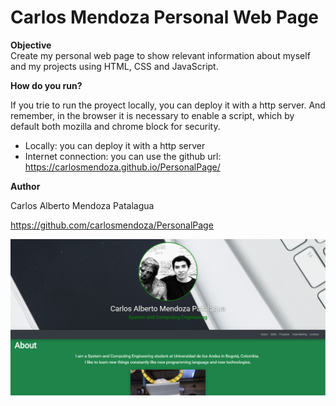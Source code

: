 # Carlos Mendoza Personal Web Page
**Objective**  
Create my personal web page to show relevant information about myself and my projects using HTML, CSS and JavaScript.

**How do you run?**  

If you trie to run the proyect locally, you can deploy it with a http server. And remember, in the browser it is necessary to enable a script, which by default both mozilla and chrome block for security.
+ Locally: you can deploy it with a http server
+ Internet connection: you can use the github url: https://carlosmendoza.github.io/PersonalPage/  

**Author**  

Carlos Alberto Mendoza Patalagua  

https://github.com/carlosmendoza/PersonalPage

![](images/ScreenShot.PNG) 
